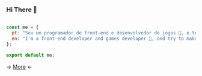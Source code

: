 ### Hi There 👋

```js

const me = {
  pt: "Sou um programador de front-end e desenvolvedor de jogos 👾, e tento fazer animações and pixel art 🥲",
  en: "I'm a front-end developer and games developer 👾, and try to make animations and pixel art 🥲",
};

export default me;

```

-> [More](./More/Readme.md) <-

<!-- --- -->
<!-- [More Ideas](https://github.com/abhisheknaiidu/awesome-github-profile-readme); -->
<!-- --- -->
